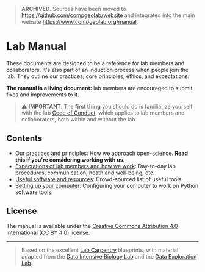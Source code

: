 > **ARCHIVED.** Sources have been moved to https://github.com/compgeolab/website and integrated into the main website https://www.compgeolab.org/manual.

# Lab Manual

These documents are designed to be a reference for lab members and
collaborators. It's also part of an induction process when people join the lab.
They outline our practices, core principles, ethics, and expectations.

**The manual is a living document:** lab members are encouraged to submit fixes
and improvements to it.

> ⚠️  **IMPORTANT**: The **first thing** you should do is familiarize yourself
> with the lab
> [Code of Conduct](https://github.com/compgeolab/.github/blob/main/CODE_OF_CONDUCT.md),
> which applies to lab members and collaborators, both within and without the
> lab.

## Contents

* [Our practices and principles](principles.md): How we approach open-science.
  **Read this if you're considering working with us**.
* [Expectations of lab members and how we work](how-we-work.md): Day-to-day lab
  procedures, communication, heath and well-being, etc.
* [Useful software and resources](resources.md): Crowd-sourced list of useful
  tools.
* [Setting up your computer](computing.md): Configuring your computer to work
  on Python software tools.

## License

The manual is available under the
[Creative Commons Attribution 4.0 International (CC BY 4.0)](https://creativecommons.org/licenses/by/4.0)
license.

----

> Based on the excellent [Lab Carpentry](https://github.com/lab-carpentry)
> blueprints, with material adapted from the
> [Data Intensive Biology Lab](http://ivory.idyll.org/lab/) and the
> [Data Exploration Lab](https://data-exp-lab.github.io/).
